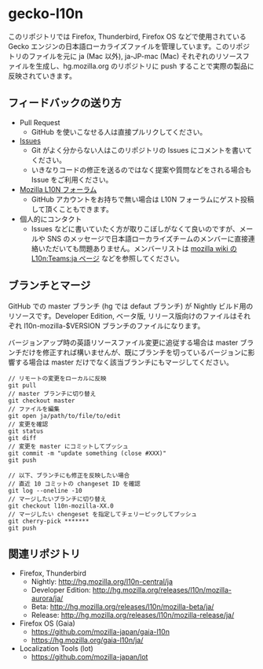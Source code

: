 # gecko-l10n

このリポジトリでは Firefox, Thunderbird, Firefox OS などで使用されている Gecko エンジンの日本語ローカライズファイルを管理しています。このリポジトリのファイルを元に ja (Mac 以外), ja-JP-mac (Mac) それぞれのリソースファイルを生成し、hg.mozilla.org のリポジトリに push することで実際の製品に反映されていきます。

## フィードバックの送り方

* Pull Request
  * GitHub を使いこなせる人は直接プルリクしてください。
* [Issues](https://github.com/mozilla-japan/gecko-l10n/issues)
  * Git がよく分からない人はこのリポジトリの Issues にコメントを書いてください。
  * いきなりコードの修正を送るのではなく提案や質問などをされる場合も Issue をご利用ください。
* [Mozilla L10N フォーラム](http://forums.firehacks.org/l10n/)
  * GitHub アカウントをお持ちで無い場合は L10N フォーラムにゲスト投稿して頂くこともできます。
* 個人的にコンタクト
  * Issues などに書いていたく方が取りこぼしがなくて良いのですが、メールや SNS のメッセージで日本語ローカライズチームのメンバーに直接連絡いただいても問題ありません。メンバーリストは [mozilla wiki の L10n:Teams:ja ページ](https://wiki.mozilla.org/L10n:Teams:ja) などを参照してください。

## ブランチとマージ

GitHub での master ブランチ (hg では defaut ブランチ) が Nightly ビルド用のリソースです。Developer Edition, ベータ版, リリース版向けのファイルはそれぞれ l10n-mozilla-$VERSION ブランチのファイルになります。

バージョンアップ時の英語リソースファイル変更に追従する場合は master ブランチだけを修正すれば構いませんが、既にブランチを切っているバージョンに影響する場合は master だけでなく該当ブランチにもマージしてください。

```
// リモートの変更をローカルに反映
git pull
// master ブランチに切り替え
git checkout master
// ファイルを編集
git open ja/path/to/file/to/edit
// 変更を確認
git status
git diff
// 変更を master にコミットしてプッシュ
git commit -m "update something (close #XXX)"
git push

// 以下、ブランチにも修正を反映したい場合
// 直近 10 コミットの changeset ID を確認
git log --oneline -10
// マージしたいブランチに切り替え
git checkout l10n-mozilla-XX.0
// マージしたい chengeset を指定してチェリーピックしてプッシュ
git cherry-pick *******
git push
```

## 関連リポジトリ

* Firefox, Thunderbird
  * Nightly: http://hg.mozilla.org/l10n-central/ja
  * Developer Edition: http://hg.mozilla.org/releases/l10n/mozilla-aurora/ja/
  * Beta: http://hg.mozilla.org/releases/l10n/mozilla-beta/ja/
  * Release: http://hg.mozilla.org/releases/l10n/mozilla-release/ja/
* Firefox OS (Gaia)
  * https://github.com/mozilla-japan/gaia-l10n
  * https://hg.mozilla.org/gaia-l10n/ja/
* Localization Tools (lot)
  * https://github.com/mozilla-japan/lot
